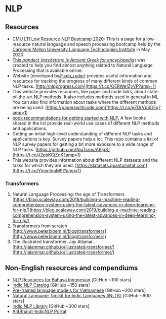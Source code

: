 # NLP

## Resources

* [CMU LTI Low Resource NLP Bootcamp 2020](https://github.com/neubig/lowresource-nlp-bootcamp-2020): This is a page for a low-resource natural language and speech processing bootcamp held by the [Carnegie Mellon University Language Technologies Institute](http://lti.cs.cmu.edu) in May 2020.
* [This _pandect_ \(_πανδέκτης is Ancient Greek for encyclopedia_\)](https://github.com/ivan-bilan/The-NLP-Pandect) was created to help you find almost anything related to Natural Language Processing that is available online.
* Website \(developed by[@seb\_ruder](https://twitter.com/seb_ruder)\) provides useful information and resources for tracking the progress of many different kinds of common NLP tasks. [http://nlpprogress.com](https://t.co/OERWe1ZyVP?amp=1)
* This website provides resources, like paper and code links, about state-of-the-art NLP methods. It also includes methods used in general in ML. You can also find information about tasks where the different methods are being used. [https://paperswithcode.com](https://t.co/eZDrVpSDFq?amp=1)
* [book recommendations for getting started with NLP.](https://elvissaravia.substack.com/p/my-recommendations-for-getting-started) A few books shared in the list provide real-world use cases of different NLP methods and applications.
* Getting an initial high-level understanding of different NLP tasks and applications is key. Survey papers help a lot. This repo contains a list of NLP survey papers for getting a bit more exposure to a wide range of NLP tasks. [https://github.com/NiuTrans/ABigS](https://t.co/J2pbKCjZqK?amp=1)
* This website provides information about different NLP datasets and the tasks for which they are used. [https://datasets.quantumstat.com](https://t.co/YmonIqaM9I?amp=1)

### Transformers

1. Natural Language Processing: the age of Transformers [https://blog.scaleway.com/2019/building-a-machine-reading-comprehension-system-using-the-latest-advances-in-deep-learning-for-nlp/](https://blog.scaleway.com/2019/building-a-machine-reading-comprehension-system-using-the-latest-advances-in-deep-learning-for-nlp/)
2. Transformers from scratch [http://www.peterbloem.nl/blog/transformers](http://www.peterbloem.nl/blog/transformers)
3. The illustrated transformer, Jay Allamar. [http://jalammar.github.io/illustrated-transformer/](http://jalammar.github.io/illustrated-transformer/)



## **Non-English resources and compendiums**

* [NLP Resources for Bahasa Indonesian](https://github.com/louisowen6/NLP_bahasa_resources) \[GitHub ~100 stars\]
* [Indic NLP Catalog](https://github.com/AI4Bharat/indicnlp_catalog) \[GitHub ~150 stars\]
* [Pre-trained language models for Vietnamese](https://github.com/VinAIResearch/PhoBERT) \[GitHub ~200 stars\]
* [Natural Language Toolkit for Indic Languages \(iNLTK\)](https://github.com/goru001/inltk) \[GitHub ~600 stars\]
* [Indic NLP Library](https://github.com/anoopkunchukuttan/indic_nlp_library) \[GitHub ~300 stars\]
* [AI4Bharat-IndicNLP Portal](https://indicnlp.ai4bharat.org)

